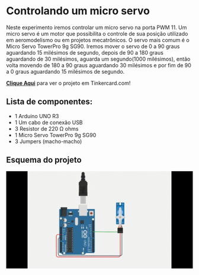 # Controlando um micro servo
 Neste experimento iremos controlar um micro servo na porta PWM 11.  Um micro servo é um motor que possibilita o controle de sua posição utilizado em aeromodelismo ou em projetos mecatrônicos. O servo mais comum é o Micro Servo TowerPro 9g SG90. Iremos mover o servo de 0 a 90 graus aguardando 15 milésimos de segundo, depois de 90 a 180 graus aguardando de 30 milésimos, aguarda um segundo(1000 milésimos), então volta movendo de 180 a 90 graus aguardando 30 milésimos e por fim de 90 a 0 graus aguardando 15 milésimos de segundo.   

 <b><a href="https://www.tinkercad.com/things/cLXrSnBRBrd">Clique Aqui</a></b> para ver o projeto em Tinkercard.com!
 
## Lista de componentes:

- 1  Arduíno UNO R3
- 1  Um cabo de conexão USB
- 3  Resistor de 220 Ω ohms
- 1  Micro Servo TowerPro 9g SG90 
- 3  Jumpers (macho-macho)

## Esquema do projeto

![Esquema do projeto](Controlando_um_micro_servo.gif)

